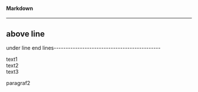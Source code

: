 #### Markdown


-------------------------------------------------

above line
---
under line
end lines---------------------------------------------

text1  
text2<br>
text3

paragraf2